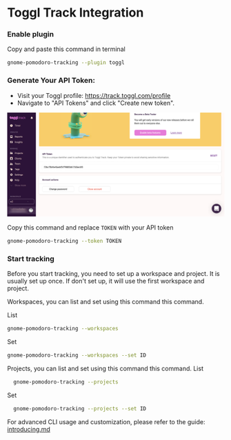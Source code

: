 # Toggl Track Integration


###  Enable plugin

Copy and paste this command in terminal
```bash
gnome-pomodoro-tracking --plugin toggl
```

### Generate Your API Token:

* Visit your Toggl profile: https://track.toggl.com/profile
* Navigate to "API Tokens" and click "Create new token".

![](img/toggl-token.png)

Copy this command and replace `TOKEN` with your API token
```bash
gnome-pomodoro-tracking --token TOKEN
```
  

### Start tracking

Before you start tracking, you need to set up a workspace and project. It is usually set up once. If don't set up, it will use the first workspace and project.
 
Workspaces, you can list and set using this command this command.

List
```bash
gnome-pomodoro-tracking --workspaces
```
Set 
```bash
gnome-pomodoro-tracking --workspaces --set ID
```

Projects, you can list and set using this command this command.
List
```bash
  gnome-pomodoro-tracking --projects
```
Set
```bash 
  gnome-pomodoro-tracking --projects --set ID
```

For advanced CLI usage and customization, please refer to the guide: [introducing.md](introducing.md)
